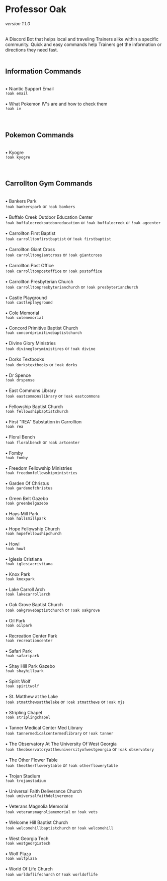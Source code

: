 <b><h1>Professor Oak</h1></b>
<h6>version 1.1.0</h6>
A Discord Bot that helps local and traveling Trainers alike within a specific community. Quick and easy commands help Trainers get the information or directions they need fast.
<br><br>
<b><h2>Information Commands</h2></b><br>
&bull; Niantic Support Email<br>
<code>!oak email</code><br><br>
&bull; What Pokemon IV's are and how to check them<br>
<code>!oak iv</code><br>
<br><br>
<b><h2>Pokemon Commands</h2></b><br>
&bull; Kyogre<br>
<code>!oak kyogre</code><br>
<br><br>
<b><h2>Carrollton Gym Commands</h2></b><br>
&bull; Bankers Park<br>
<code>!oak bankerspark</code> or <code>!oak bankers</code><br><br>
&bull; Buffalo Creek Outdoor Education Center<br>
<code>!oak buffalocreekoutdooreducation</code> or <code>!oak buffalocreek</code> or <code>!oak agcenter</code><br><br>
&bull; Carrollton First Baptist<br>
<code>!oak carrolltonfirstbaptist</code> or <code>!oak firstbaptist</code><br><br>
&bull; Carrollton Giant Cross<br>
<code>!oak carrolltongiantcross</code> or <code>!oak giantcross</code><br><br>
&bull; Carrollton Post Office<br>
<code>!oak carrolltonpostoffice</code> or <code>!oak postoffice</code><br><br>
&bull; Carrollton Presbyterian Church<br>
<code>!oak carrolltonpresbyterianchurch</code> or <code>!oak presbyterianchurch</code><br><br>
&bull; Castle Playground<br>
<code>!oak castleplayground</code><br><br>
&bull; Cole Memorial<br>
<code>!oak colememorial</code><br><br>
&bull; Concord Primitive Baptist Church<br>
<code>!oak concordprimitivebaptistchurch</code><br><br>
&bull; Divine Glory Ministries<br>
<code>!oak divinegloryministires</code> or <code>!oak divine</code><br><br>
&bull; Dorks Textbooks<br>
<code>!oak dorkstextbooks</code> or <code>!oak dorks</code><br><br>
&bull; Dr Spence<br>
<code>!oak drspense</code><br><br>
&bull; East Commons Library<br>
<code>!oak eastcommonslibrary</code> or <code>!oak eastcommons</code><br><br>
&bull; Fellowship Baptist Church<br>
<code>!oak fellowshipbaptistchurch</code><br><br>
&bull; First "REA" Substation in Carrollton<br>
<code>!oak rea</code><br><br>
&bull; Floral Bench<br>
<code>!oak floralbench</code> or <code>!oak artcenter</code><br><br>
&bull; Fomby<br>
<code>!oak fomby</code><br><br>
&bull; Freedom Fellowship Ministries<br>
<code>!oak freedomfellowshipministries</code><br><br>
&bull; Garden Of Christus<br>
<code>!oak gardenofchristus</code><br><br>
&bull; Green Belt Gazebo<br>
<code>!oak greenbelgazebo</code><br><br>
&bull; Hays Mill Park<br>
<code>!oak hallsmillpark</code><br><br>
&bull; Hope Fellowship Church<br>
<code>!oak hopefellowshipchurch</code><br><br>
&bull; Howl<br>
<code>!oak howl</code><br><br>
&bull; Iglesia Cristiana<br>
<code>!oak iglesiacristiana</code><br><br>
&bull; Knox Park<br>
<code>!oak knoxpark</code><br><br>
&bull; Lake Carroll Arch<br>
<code>!oak lakecarrollarch</code><br><br>
&bull; Oak Grove Baptist Church<br>
<code>!oak oakgrovebaptistchurch</code> or <code>!oak oakgrove</code><br><br>
&bull; Oil Park<br>
<code>!oak oilpark</code><br><br>
&bull; Recreation Center Park<br>
<code>!oak recreationcenter</code><br><br>
&bull; Safari Park<br>
<code>!oak safaripark</code><br><br>
&bull; Shay Hill Park Gazebo<br>
<code>!oak shayhillpark</code><br><br>
&bull; Spirit Wolf<br>
<code>!oak spiritwolf</code><br><br>
&bull; St. Matthew at the Lake<br>
<code>!oak stmatthewsatthelake</code> or <code>!oak stmatthews</code> or <code>!oak mjs</code><br><br>
&bull; Stripling Chapel<br>
<code>!oak striplingchapel</code><br><br>
&bull; Tanner Medical Center Med Library<br>
<code>!oak tannermedicalcentermedlibrary</code> or <code>!oak tanner</code><br><br>
&bull; The Observatory At The University Of West Georgia<br>
<code>!oak theobservatoryattheuniversityofwestgeorgia</code> or <code>!oak observatory</code><br><br>
&bull; The Other Flower Table<br>
<code>!oak theotherflowerytable</code> or <code>!oak otherflowerytable</code><br><br>
&bull; Trojan Stadium<br>
<code>!oak trojanstadium</code><br><br>
&bull; Universal Faith Deliverance Church<br>
<code>!oak universalfaithdeliverence</code><br><br>
&bull; Veterans Magnolia Memorial<br>
<code>!oak veteransmagnoliamemorial</code> or <code>!oak vets</code><br><br>
&bull; Welcome Hill Baptist Church<br>
<code>!oak welcomehillbaptistchurch</code> or <code>!oak welcomehill</code><br><br>
&bull; West Georgia Tech<br>
<code>!oak westgeorgiatech</code><br><br>
&bull; Wolf Plaza<br>
<code>!oak wolfplaza</code><br><br>
&bull; World Of Life Church<br>
<code>!oak worldoflifechurch</code> or <code>!oak worldoflife</code><br><br>
